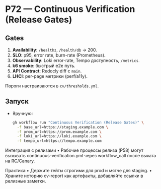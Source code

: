 # P72 — Continuous Verification (Release Gates)

## Gates
1. **Availability**: `/healthz`, `/health/db` → 200.
2. **SLO**: p95, error rate, burn-rate (Prometheus).
3. **Observability**: Loki error-rate, Tempo доступность, `/metrics`.
4. **k6 smoke**: быстрый e2e путь.
5. **API Contract**: Redocly diff с `main`.
6. **LHCI**: per-page метрики (perf/a11y).

Пороги настраиваются в `cv/thresholds.yml`.

## Запуск
- Вручную:
  ```bash
  gh workflow run "Continuous Verification (Release Gates)" \
    -f base_url=https://staging.example.com \
    -f prom_url=https://prom.example.com \
    -f loki_url=https://loki.example.com \
    -f tempo_url=https://tempo.example.com
  ```

Интеграция с релизами
	•	Рабочие процессы релиза (P58) могут вызывать continuous-verification.yml через workflow_call после выката на RC/Canary.

Практика
	•	Держите гейты строгими для prod и мягче для staging.
	•	Храните историю cv-report как артефакты, добавляйте ссылки в релизные заметки.
